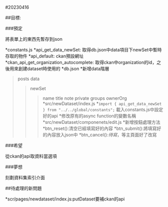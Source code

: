 #20230416

##目標:

###預定

將表單上的東西先暫存到json

*constants.js
  *api_get_data_newSet:
  取得db.json中data項目下newSet中暫時存取的物件
  *api_default:
  ckan預設網址
  *ckan_api_get_organization_autocomplete:
  取得ckan中organization的id，之後用來創建dataset時使用的
*db.json
  *新增data階層
  >posts
  >data
  >>newSet
  >>>name
  >>>title
  >>>note
  >>>private
  >>>groups
  >>>ownerOrg
*src/newDataset/index.js
  *`import { api_get_data_newSet } from "../../global/constants";`
  載入constants.js中設定好的api
  *修改原有的async function的變數名稱
*src/newDataset/componenets/edit.js
  *新增按鈕處理方法
    *btn_reset():清空已經填寫好的內容
    *btn_submit():將填寫好的內容放入json中
    *btn_cancel():*待寫*，等主頁面好了改寫


###希望

從ckan的api取資料當選項

###夢想

刻劃資料集索引介面

##待處理的新問題

*scr/pages/newdataset/index.js:putDataset要補ckan的api